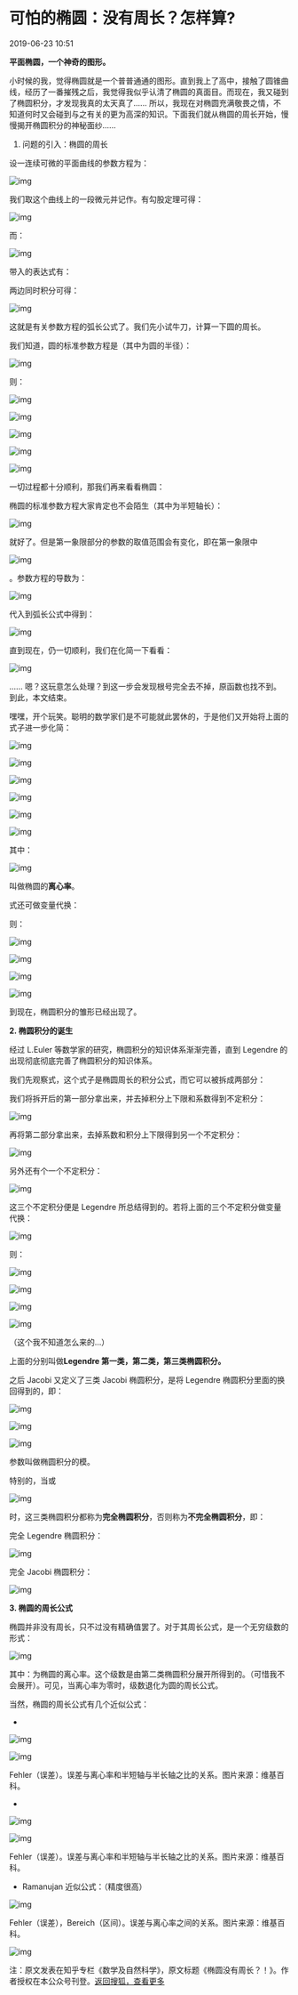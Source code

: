 # 可怕的椭圆：没有周长？怎样算? 

2019-06-23 10:51

**平面椭圆，一个神奇的图形。**

小时候的我，觉得椭圆就是一个普普通通的图形。直到我上了高中，接触了圆锥曲线，经历了一番摧残之后，我觉得我似乎认清了椭圆的真面目。而现在，我又碰到了椭圆积分，才发现我真的太天真了...... 所以，我现在对椭圆充满敬畏之情，不知道何时又会碰到与之有关的更为高深的知识。下面我们就从椭圆的周长开始，慢慢揭开椭圆积分的神秘面纱......

1. 问题的引入：椭圆的周长

设一连续可微的平面曲线的参数方程为：

![img](http://5b0988e595225.cdn.sohucs.com/images/20190623/837b706da806448e85c827cab8e16672.jpeg)

我们取这个曲线上的一段微元并记作。有勾股定理可得：

![img](http://5b0988e595225.cdn.sohucs.com/images/20190623/f7e1f8d7f63e44698bae36b1f90bb8f9.jpeg)

而：

![img](http://5b0988e595225.cdn.sohucs.com/images/20190623/3e52671e258845bfbba43b4edf8645e8.jpeg)

带入的表达式有：

两边同时积分可得：

![img](http://5b0988e595225.cdn.sohucs.com/images/20190623/e3c87f1088d8458885df2e840a002066.jpeg)

这就是有关参数方程的弧长公式了。我们先小试牛刀，计算一下圆的周长。

我们知道，圆的标准参数方程是（其中为圆的半径）：

![img](http://5b0988e595225.cdn.sohucs.com/images/20190623/b839725a6e9246348fce70365404eaf1.jpeg)

则：

![img](http://5b0988e595225.cdn.sohucs.com/images/20190623/27d985f8f37447338c91675edb81a19a.jpeg)

![img](http://5b0988e595225.cdn.sohucs.com/images/20190623/8be32563adb346b2a41272fb59a9ee59.jpeg)

![img](http://5b0988e595225.cdn.sohucs.com/images/20190623/90db3c433c214834998b54451bf236ee.jpeg)

![img](http://5b0988e595225.cdn.sohucs.com/images/20190623/30abe61fed4d4ce2b20d6047b9459c3c.jpeg)

![img](http://5b0988e595225.cdn.sohucs.com/images/20190623/d8b58909428848a792c312492f4e310b.jpeg)

一切过程都十分顺利，那我们再来看看椭圆：

椭圆的标准参数方程大家肯定也不会陌生（其中为半短轴长）：

![img](http://5b0988e595225.cdn.sohucs.com/images/20190623/1be3679e3c4348ce8dc475cf0ba2743e.jpeg)

就好了。但是第一象限部分的参数的取值范围会有变化，即在第一象限中

![img](http://5b0988e595225.cdn.sohucs.com/images/20190623/39d088b00b88461faa6c920b4f1bed7a.jpeg)

。参数方程的导数为：

![img](http://5b0988e595225.cdn.sohucs.com/images/20190623/5b4ef4631aaa429bb2b4842c787010c4.jpeg)

代入到弧长公式中得到：

![img](http://5b0988e595225.cdn.sohucs.com/images/20190623/ffd6ff4da3584bdcbadb5665898aec13.jpeg)

直到现在，仍一切顺利，我们在化简一下看看：

![img](http://5b0988e595225.cdn.sohucs.com/images/20190623/8fa28869b0b84ee0bc2acaf47f229cd2.jpeg)

...... 嗯？这玩意怎么处理？到这一步会发现根号完全去不掉，原函数也找不到。到此，本文结束。

嘿嘿，开个玩笑。聪明的数学家们是不可能就此罢休的，于是他们又开始将上面的式子进一步化简：

![img](http://5b0988e595225.cdn.sohucs.com/images/20190623/667f85b4419a4acf9bcce66953269de9.jpeg)

![img](http://5b0988e595225.cdn.sohucs.com/images/20190623/562ead817ede4acc830e73bbc0f3ea6a.jpeg)

![img](http://5b0988e595225.cdn.sohucs.com/images/20190623/419b24e4d24b4124981e6c34d3944654.jpeg)

![img](http://5b0988e595225.cdn.sohucs.com/images/20190623/f64918e154224c8098d13b74a62c9d49.jpeg)

![img](http://5b0988e595225.cdn.sohucs.com/images/20190623/726d95e128b94d2d824f34f9e40bc900.jpeg)

![img](http://5b0988e595225.cdn.sohucs.com/images/20190623/e025d57dfed24484b3c9dd38458e4a99.jpeg)

其中：

![img](http://5b0988e595225.cdn.sohucs.com/images/20190623/5e0d332a848341eb9c2ed82c1a2b3d90.jpeg)

叫做椭圆的**离心率**。

式还可做变量代换：

则：

![img](http://5b0988e595225.cdn.sohucs.com/images/20190623/f1a8f9c57bf5408299c8cf178efb21ac.jpeg)

![img](http://5b0988e595225.cdn.sohucs.com/images/20190623/cd89955708af4b1bb5cb13afffedc68c.jpeg)

![img](http://5b0988e595225.cdn.sohucs.com/images/20190623/2b3020fd32ad4f5eab45d77226fb80b5.jpeg)

![img](http://5b0988e595225.cdn.sohucs.com/images/20190623/8eab6bcb1e254752905befa394d46875.jpeg)

到现在，椭圆积分的雏形已经出现了。

**2. 椭圆积分的诞生**

经过 L.Euler 等数学家的研究，椭圆积分的知识体系渐渐完善，直到 Legendre 的出现彻底彻底完善了椭圆积分的知识体系。

我们先观察式，这个式子是椭圆周长的积分公式，而它可以被拆成两部分：

我们将拆开后的第一部分拿出来，并去掉积分上下限和系数得到不定积分：

![img](http://5b0988e595225.cdn.sohucs.com/images/20190623/29ea9a2a7c6d4a419cc653cbcba98793.jpeg)

再将第二部分拿出来，去掉系数和积分上下限得到另一个不定积分：

![img](http://5b0988e595225.cdn.sohucs.com/images/20190623/60e335ea07934e048f38b29c903c5f1d.jpeg)

另外还有个一个不定积分：

![img](http://5b0988e595225.cdn.sohucs.com/images/20190623/6f367c1a43794d189636849e6c37f711.jpeg)

这三个不定积分便是 Legendre 所总结得到的。若将上面的三个不定积分做变量代换：

![img](http://5b0988e595225.cdn.sohucs.com/images/20190623/9d0f695fe6e148d38a4855203c5e1f2d.jpeg)

则：

![img](http://5b0988e595225.cdn.sohucs.com/images/20190623/abc988c12b4547ba974ef311abcef024.jpeg)

![img](http://5b0988e595225.cdn.sohucs.com/images/20190623/60c96a21c5344bc69d8959cb2430b625.jpeg)

![img](http://5b0988e595225.cdn.sohucs.com/images/20190623/bac78758317a424a980ebc63d9ec23ff.jpeg)

![img](http://5b0988e595225.cdn.sohucs.com/images/20190623/56a04df94bd64e8dbb3659241fafcbf1.jpeg)

（这个我不知道怎么来的...）

上面的分别叫做**Legendre 第一类，第二类，第三类椭圆积分。**

之后 Jacobi 又定义了三类 Jacobi 椭圆积分，是将 Legendre 椭圆积分里面的换回得到的，即：

![img](http://5b0988e595225.cdn.sohucs.com/images/20190623/3a52c545ad0d4acc9dae9aed219c0685.jpeg)

![img](http://5b0988e595225.cdn.sohucs.com/images/20190623/0c4b24d1e163463d8cde5e919b3fefce.jpeg)

![img](http://5b0988e595225.cdn.sohucs.com/images/20190623/ac1d48a7ad0c4e66b503ff5e79acf8b4.jpeg)

参数叫做椭圆积分的模。

特别的，当或

![img](http://5b0988e595225.cdn.sohucs.com/images/20190623/e43a04497f174dfc8c3f0bbd777aaec8.jpeg)

时，这三类椭圆积分都称为**完全椭圆积分**，否则称为**不完全椭圆积分**，即：

完全 Legendre 椭圆积分：

![img](http://5b0988e595225.cdn.sohucs.com/images/20190623/efdd2f7e024e40a88cc9635db64a3868.jpeg)

完全 Jacobi 椭圆积分：

![img](http://5b0988e595225.cdn.sohucs.com/images/20190623/c45957387f034339aedef22360db2a43.jpeg)

**3. 椭圆的周长公式**

椭圆并非没有周长，只不过没有精确值罢了。对于其周长公式，是一个无穷级数的形式：

![img](http://5b0988e595225.cdn.sohucs.com/images/20190623/72629aca9a90467184e18b15ceb43120.jpeg)

其中：为椭圆的离心率。这个级数是由第二类椭圆积分展开所得到的。（可惜我不会展开）。可见，当离心率为零时，级数退化为圆的周长公式。

当然，椭圆的周长公式有几个近似公式：

- 

![img](http://5b0988e595225.cdn.sohucs.com/images/20190623/3bfe287272144133818c8fc714680e9b.jpeg)

![img](http://5b0988e595225.cdn.sohucs.com/images/20190623/47ab9d9f666f408a9d19d62c0cb0634d.jpeg)

Fehler（误差）。误差与离心率和半短轴与半长轴之比的关系。图片来源：维基百科。

- 

![img](http://5b0988e595225.cdn.sohucs.com/images/20190623/e20339fb72af48a382ff1fec3442494d.jpeg)

![img](http://5b0988e595225.cdn.sohucs.com/images/20190623/26e8512024db4932be92c8ff51a499d5.jpeg)

Fehler（误差）。误差与离心率和半短轴与半长轴之比的关系。图片来源：维基百科。

- Ramanujan 近似公式：（精度很高）

![img](http://5b0988e595225.cdn.sohucs.com/images/20190623/d178037eefc0403489aeb710750cb5a3.jpeg)

Fehler（误差），Bereich（区间）。误差与离心率之间的关系。图片来源：维基百科。

![img](http://5b0988e595225.cdn.sohucs.com/images/20190623/5f116a8986084716a7f52675e7e42f07.jpeg)

注：原文发表在知乎专栏《数学及自然科学》，原文标题《椭圆没有周长？！》。作者授权在本公众号刊登。[返回搜狐，查看更多](https://www.sohu.com/?strategyid=00001&spm=smpc.content.content.2.1642746885551C3cEU68)